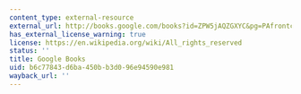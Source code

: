 ```yaml
---
content_type: external-resource
external_url: http://books.google.com/books?id=ZPW5jAQZGXYC&pg=PAfrontcover
has_external_license_warning: true
license: https://en.wikipedia.org/wiki/All_rights_reserved
status: ''
title: Google Books
uid: b6c77843-d6ba-450b-b3d0-96e94590e981
wayback_url: ''
---
```

